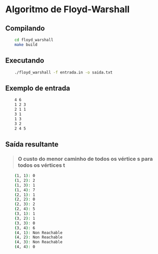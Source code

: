 # Algoritmo de Floyd-Warshall

## Compilando
```bash
    cd floyd_warshall
    make build
```

## Executando

```bash
    ./floyd_warshall -f entrada.in -o saida.txt
```

## Exemplo de entrada

```bash
    4 6
    1 2 3
    2 1 1
    3 1
    1 3
    3 2
    2 4 5
```

## Saída resultante
>### O custo do menor caminho de todos os vértice s para todos os vértices t
```bash
    (1, 1): 0
    (1, 2): 2
    (1, 3): 1
    (1, 4): 7
    (2, 1): 1
    (2, 2): 0
    (2, 3): 2
    (2, 4): 5
    (3, 1): 1
    (3, 2): 1
    (3, 3): 0
    (3, 4): 6
    (4, 1): Non Reachable
    (4, 2): Non Reachable
    (4, 3): Non Reachable
    (4, 4): 0
```